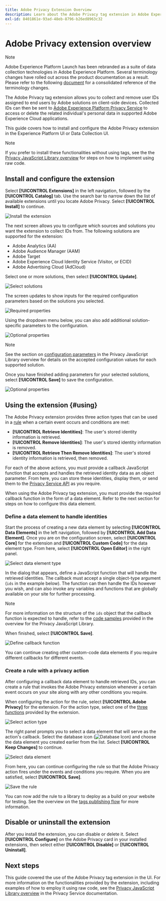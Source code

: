 ```yaml
---
title: Adobe Privacy Extension Overview
description: Learn about the Adobe Privacy tag extension in Adobe Experience Platform.
exl-id: 8401861e-93ad-48eb-8796-b26ed8963c32
---
```

# Adobe Privacy extension overview

>[!NOTE]
>
>Adobe Experience Platform Launch has been rebranded as a suite of data collection technologies in Adobe Experience Platform. Several terminology changes have rolled out across the product documentation as a result. Please refer to the following [document](../../../term-updates.md) for a consolidated reference of the terminology changes.

The Adobe Privacy tag extension allows you to collect and remove user IDs assigned to end users by Adobe solutions on client-side devices. Collected IDs can then be sent to [Adobe Experience Platform Privacy Service](../../../../privacy-service/home.md) to access or delete the related individual's personal data in supported Adobe Experience Cloud applications.

This guide covers how to install and configure the Adobe Privacy extension in the Experience Platform UI or Data Collection UI.

>[!NOTE]
>
>If you prefer to install these functionalities without using tags, see the the [Privacy JavaScript Library overview](../../../../privacy-service/js-library.md) for steps on how to implement using raw code.

## Install and configure the extension

Select **[!UICONTROL Extensions]** in the left navigation, followed by the **[!UICONTROL Catalog]** tab. Use the search bar to narrow down the list of available extensions until you locate Adobe Privacy. Select **[!UICONTROL Install]** to continue.

![Install the extension](../../../images/extensions/privacy/install.png)

The next screen allows you to configure which sources and solutions you want the extension to collect IDs from. The following solutions are supported for the extension:

* Adobe Analytics (AA)
* Adobe Audience Manager (AAM)
* Adobe Target
* Adobe Experience Cloud Identity Service (Visitor, or ECID)
* Adobe Advertising Cloud (AdCloud)

Select one or more solutions, then select **[!UICONTROL Update]**.

![Select solutions](../../../images/extensions/privacy/select-solutions.png)

The screen updates to show inputs for the required configuration parameters based on the solutions you selected.

![Required properties](../../../images/extensions/privacy/required-properties.png)

Using the dropdown menu below, you can also add additional solution-specific parameters to the configuration.

![Optional properties](../../../images/extensions/privacy/optional-properties.png)

>[!NOTE]
>
>See the section on [configuration parameters](../../../../privacy-service/js-library.md#config-params) in the Privacy JavaScript Library overview for details on the accepted configuration values for each supported solution.

Once you have finished adding parameters for your selected solutions, select **[!UICONTROL Save]** to save the configuration.

![Optional properties](../../../images/extensions/privacy/save-config.png)

## Using the extension {#using}

The Adobe Privacy extension provides three action types that can be used in a [rule](../../../ui/managing-resources/rules.md) when a certain event occurs and conditions are met:

* **[!UICONTROL Retrieve Identities]**: The user's stored identity information is retrieved.
* **[!UICONTROL Remove Identities]**: The user's stored identity information is removed.
* **[!UICONTROL Retrieve Then Remove Identities]**: The user's stored identity information is retrieved, then removed.

For each of the above actions, you must provide a callback JavaScript function that accepts and handles the retrieved identity data as an object parameter. From here, you can store these identities, display them, or send them to the [Privacy Service API](../../../../privacy-service/api/overview.md) as you require.

When using the Adobe Privacy tag extension, you must provide the required callback function in the form of a data element. Refer to the next section for steps on how to configure this data element.

### Define a data element to handle identities

Start the process of creating a new data element by selecting **[!UICONTROL Data Elements]** in the left navigation, followed by **[!UICONTROL Add Data Element]**. Once you are on the configuration screen, select **[!UICONTROL Core]** for the extension and **[!UICONTROL Custom Code]** for the data element type. From here, select **[!UICONTROL Open Editor]** in the right panel.

![Select data element type](../../../images/extensions/privacy/data-element-type.png)

In the dialog that appears, define a JavaScript function that will handle the retrieved identities. The callback must accept a single object-type argument (`ids` in the example below). The function can then handle the IDs however you wish, and can also invoke any variables and functions that are globally available on your site for further processing.

>[!NOTE]
>
>For more information on the structure of the `ids` object that the callback function is expected to handle, refer to the [code samples](../../../../privacy-service/js-library.md#samples) provided in the overview for the Privacy JavaScript Library.

When finished, select **[!UICONTROL Save]**.

![Define callback function](../../../images/extensions/privacy/define-custom-code.png)

You can continue creating other custom-code data elements if you require different callbacks for different events.

### Create a rule with a privacy action

After configuring a callback data element to handle retrieved IDs, you can create a rule that invokes the Adobe Privacy extension whenever a certain event occurs on your site along with any other conditions you require.

When configuring the action for the rule, select **[!UICONTROL Adobe Privacy]** for the extension. For the action type, select one of the [three functions](#using) provided by the extension.

![Select action type](../../../images/extensions/privacy/action-type.png)

The right panel prompts you to select a data element that will serve as the action's callback. Select the database icon (![Database Icon](../../../images/extensions/privacy/database.png)) and choose the data element you created earlier from the list. Select **[!UICONTROL Keep Changes]** to continue.

![Select data element](../../../images/extensions/privacy/add-data-element.png)

From here, you can continue configuring the rule so that the Adobe Privacy action  fires under the events and conditions you require. When you are satisfied, select **[!UICONTROL Save]**.

![Save the rule](../../../images/extensions/privacy/save-rule.png)

You can now add the rule to a library to deploy as a build on your website for testing. See the overview on the [tags publishing flow](../../../ui/publishing/overview.md) for more information.

## Disable or uninstall the extension

After you install the extension, you can disable or delete it. Select **[!UICONTROL Configure]** on the Adobe Privacy card in your installed extensions, then select either **[!UICONTROL Disable]** or **[!UICONTROL Uninstall]**.

## Next steps

This guide covered the use of the Adobe Privacy tag extension in the UI. For more information on the functionalities provided by the extension, including examples of how to employ it using raw code, see the [Privacy JavaScript Library overview](../../../../privacy-service/js-library.md) in the Privacy Service documentation.
